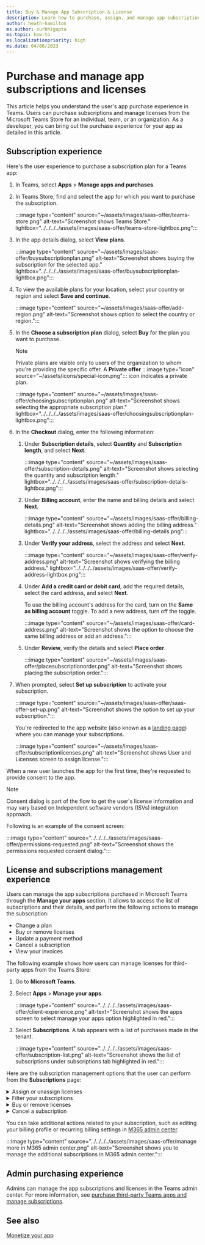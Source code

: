 ```yaml
---
title: Buy & Manage App Subscription & License
description: Learn how to purchase, assign, and manage app subscriptions and licenses for third-party apps in Microsoft Teams and admin purchasing experience.
author: heath-hamilton
ms.author: surbhigupta
ms.topic: how-to
ms.localizationpriority: high
ms.date: 04/06/2023
---
```


# Purchase and manage app subscriptions and licenses

This article helps you understand the user's app purchase experience in Teams. Users can purchase subscriptions and manage licenses from the Microsoft Teams Store for an individual, team, or an organization. As a developer, you can bring out the purchase experience for your app as detailed in this article.

## Subscription experience

Here's the user experience to purchase a subscription plan for a Teams app:

1. In Teams, select **Apps** > **Manage apps and purchases**.

1. In Teams Store, find and select the app for which you want to purchase the subscription.

    :::image type="content" source="~/assets/images/saas-offer/teams-store.png" alt-text="Screenshot shows Teams Store." lightbox="../../../../assets/images/saas-offer/teams-store-lightbox.png":::

1. In the app details dialog, select **View plans**.

    :::image type="content" source="~/assets/images/saas-offer/buysubscriptionplan.png" alt-text="Screenshot shows buying the subscription for the selected app."  lightbox="../../../../assets/images/saas-offer/buysubscriptionplan-lightbox.png":::

1. To view the available plans for your location, select your country or region and select **Save and continue**.

    :::image type="content" source="~/assets/images/saas-offer/add-region.png" alt-text="Screenshot shows option to select the country or region.":::

1. In the **Choose a subscription plan** dialog, select **Buy** for the plan you want to purchase.

    > [!NOTE]
    > Private plans are visible only to users of the organization to whom you're providing the specific offer. A **Private offer** :::image type="icon" source="~/assets/icons/special-icon.png"::: icon indicates a private plan.

    :::image type="content" source="~/assets/images/saas-offer/choosingsubscriptionplan.png" alt-text="Screenshot shows selecting the appropriate subscription plan." lightbox="../../../../assets/images/saas-offer/choosingsubscriptionplan-lightbox.png":::

1. In the **Checkout** dialog, enter the following information:

    1. Under **Subscription details**, select **Quantity** and **Subscription length**, and select **Next**.

        :::image type="content" source="~/assets/images/saas-offer/subscription-details.png" alt-text="Screenshot shows selecting the quantity and subscription length."  lightbox="../../../../assets/images/saas-offer/subscription-details-lightbox.png":::

    1. Under **Billing account**, enter the name and billing details and select **Next**.

        :::image type="content" source="~/assets/images/saas-offer/billing-details.png" alt-text="Screenshot shows adding the billing address." lightbox="../../../../assets/images/saas-offer/billing-details.png":::

    1. Under **Verify your address**, select the address and select **Next**.

        :::image type="content" source="~/assets/images/saas-offer/verify-address.png" alt-text="Screenshot shows verifying the billing address."  lightbox="../../../../assets/images/saas-offer/verify-address-lightbox.png":::

    1. Under **Add a credit card or debit card**, add the required details, select the card address, and select **Next**.

        To use the billing account's address for the card, turn on the **Same as billing account** toggle. To add a new address, turn off the toggle.

        :::image type="content" source="~/assets/images/saas-offer/card-address.png" alt-text="Screenshot shows the option to choose the same billing address or add an address.":::

    1. Under **Review**, verify the details and select **Place order**.

        :::image type="content" source="~/assets/images/saas-offer/placesubscriptionorder.png" alt-text="Screenshot shows placing the subscription order.":::

1. When prompted, select **Set up subscription** to activate your subscription.

    :::image type="content" source="~/assets/images/saas-offer/saas-offer-set-up.png" alt-text="Screenshot shows the option to set up your subscription.":::

    You're redirected to the app website (also known as a [landing page](include-saas-offer.md#build-a-landing-page-for-subscription-management)) where you can manage your subscriptions.

    :::image type="content" source="~/assets/images/saas-offer/subscriptionlicenses.png" alt-text="Screenshot shows User and Licenses screen to assign license.":::

When a new user launches the app for the first time, they're requested to provide consent to the app.

> [!NOTE]
> Consent dialog is part of the flow to get the user's license information and may vary based on Independent software vendors (ISVs) integration approach.

Following is an example of the consent screen:

:::image type="content" source="../../../../assets/images/saas-offer/permissions-requested.png" alt-text="Screenshot shows the permissions requested consent dialog.":::

## License and subscriptions management experience

Users can manage the app subscriptions purchased in Microsoft Teams through the **Manage your apps** section. It allows to access the list of subscriptions and their details, and perform the following actions to manage the subscription:

* Change a plan
* Buy or remove licenses
* Update a payment method
* Cancel a subscription
* View your invoices

The following example shows how users can manage licenses for third-party apps from the Teams Store:

1. Go to **Microsoft Teams**.

1. Select **Apps** > **Manage your apps**.

    :::image type="content" source="../../../../assets/images/saas-offer/client-experience.png" alt-text="Screenshot shows the apps screen to select manage your apps option highlighted in red.":::

1. Select **Subscriptions**. A tab appears with a list of purchases made in the tenant.

    :::image type="content" source="../../../../assets/images/saas-offer/subscription-list.png" alt-text="Screenshot shows the list of subscriptions under subscriptions tab highlighted in red.":::

Here are the subscription management options that the user can perform from the **Subscriptions** page:

<details>
<summary>Assign or unassign licenses</summary>

1. Select an existing subscription from the list and select **Assign licenses**.

    :::image type="content" source="../../../../assets/images/saas-offer/list-of-subscriptions.png" alt-text="Screenshot shows the assign licenses option of the respective app under subscription tab highlighted in red.":::

2. To view license utilization and assign licenses, select **Assign licenses**.

    :::image type="content" source="../../../../assets/images/saas-offer/view-license.png" alt-text="Screenshot shows the assigned licenses highlighted in red.":::

1. Search for the users or a team in the search box and select **Assign**. The users or a team are assigned with the license.

    :::image type="content" source="../../../../assets/images/saas-offer/assign-licenses.png" alt-text="Screenshot shows assigning license to a Team highlighted in red.":::

    You can view the list of assigned users or teams for the subscription and also check the status of the assignment.

    :::image type="content" source="../../../../assets/images/saas-offer/list-of-assigned-users.png" alt-text="Screenshot shows the list of assigned users with assign licenses option highlighted in red.":::

1. If you want to unassign a license for a user or a team, select the users or a team from the list and select **Unassign**.

    :::image type="content" source="../../../../assets/images/saas-offer/unassign-button.png" alt-text="Screenshot shows the unassign option highlighted in red to unassign the selected users." lightbox="../../../../assets/images/saas-offer/unassign-button.png":::
&nbsp;

</details>

<details>
<summary>Filter your subscriptions</summary>

1. To filter subscriptions by status, select **Filter** and then select the type(s) of subscriptions:
    * **Pending**: Subscription still needs to be set up.
    * **Active**: Subscription is set up and the service can be used.
    * **Deleted**: Subscription is no longer available.

1. To find a specific subscription, type the name of the app in the search box.

    :::image type="content" source="../../../../assets/images/saas-offer/find subscription.png" alt-text="Screenshot shows you to find a specific subscription.":::
&nbsp;

</details>

<details>
<summary>Buy or remove licenses</summary>

1. Find the app subscription that you want to manage and select **More options ...**.

1. Manage licenses by selecting **Buy licenses** or **Remove licenses**.
&nbsp;

</details>

<details>
<summary>Cancel a subscription</summary>

1. Find the app that you want to cancel and select **More options ...** > **View subscription**.

1. Select **Cancel subscription**.

&nbsp;

</details>

You can take additional actions related to your subscription, such as editing your billing profile or recurring billing settings in [M365 admin center](https://www.microsoft.com/en-in/microsoft-365/business/office-365-administration?rtc=1).

:::image type="content" source="../../../../assets/images/saas-offer/manage more in M365 admin center.png" alt-text="Screenshot shows you to manage the additional subscriptions in M365 admin center.":::

## Admin purchasing experience

Admins can manage the app subscriptions and licenses in the Teams admin center. For more information, see [purchase third-party Teams apps and manage subscriptions](/microsoftteams/purchase-third-party-apps).

## See also

[Monetize your app](monetize-overview.md)
